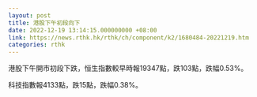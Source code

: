 ```yaml
---
layout: post
title: 港股下午初段向下
date: 2022-12-19 13:14:15.000000000 +08:00
link: https://news.rthk.hk/rthk/ch/component/k2/1680484-20221219.htm
categories: rthk
---
```


港股下午開市初段下跌，恒生指數較早時報19347點，跌103點，跌幅0.53%。

科技指數報4133點，跌15點，跌幅0.38%。
